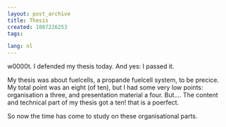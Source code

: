 ```yaml
---
layout: post_archive
title: Thesis
created: 1087226253
tags:

lang: nl
---
```

w0000t. I defended my thesis today. And yes: I passed it.

My thesis was about fuelcells, a propande fuelcell system, to be precice. My total point was an eight (of ten), but I had some very low points: organisation a three, and presentation material a four. But.... The content and technical part of my thesis got a ten! that is a poerfect.

So now the time has come to study on these organisational parts. 

